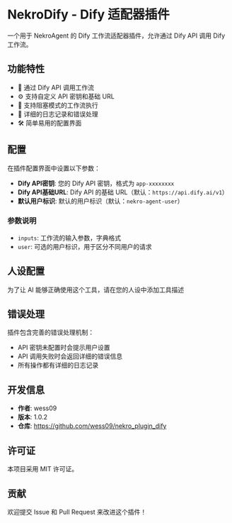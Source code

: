 # NekroDify - Dify 适配器插件

一个用于 NekroAgent 的 Dify 工作流适配器插件，允许通过 Dify API 调用 Dify 工作流。

## 功能特性

- 🔗 通过 Dify API 调用工作流
- ⚙️ 支持自定义 API 密钥和基础 URL
- 🔄 支持阻塞模式的工作流执行
- 📝 详细的日志记录和错误处理
- 🛠️ 简单易用的配置界面


## 配置

在插件配置界面中设置以下参数：

- **Dify API密钥**: 您的 Dify API 密钥，格式为 `app-xxxxxxxx`
- **Dify API基础URL**: Dify API 的基础 URL（默认：`https://api.dify.ai/v1`）
- **默认用户标识**: 默认的用户标识（默认：`nekro-agent-user`）


### 参数说明

- `inputs`: 工作流的输入参数，字典格式
- `user`: 可选的用户标识，用于区分不同用户的请求

## 人设配置

为了让 AI 能够正确使用这个工具，请在您的人设中添加工具描述

## 错误处理

插件包含完善的错误处理机制：

- API 密钥未配置时会提示用户设置
- API 调用失败时会返回详细的错误信息
- 所有操作都有详细的日志记录

## 开发信息

- **作者**: wess09
- **版本**: 1.0.2
- **仓库**: https://github.com/wess09/nekro_plugin_dify

## 许可证

本项目采用 MIT 许可证。

## 贡献

欢迎提交 Issue 和 Pull Request 来改进这个插件！